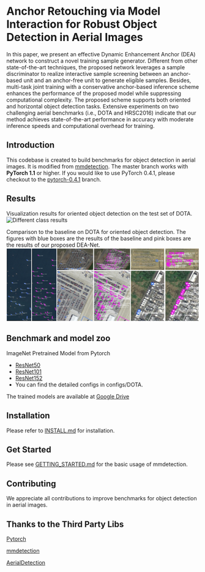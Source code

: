 
# Anchor Retouching via Model Interaction for Robust Object Detection in Aerial Images
In this paper, we present an effective Dynamic Enhancement Anchor (DEA) network to construct a novel training sample generator. Different from other state-of-the-art techniques, the proposed network leverages a sample discriminator to realize interactive sample screening between an anchor-based unit and an anchor-free unit to generate eligible samples. Besides, multi-task joint training with a conservative anchor-based inference scheme enhances the performance of the proposed model while suppressing computational complexity. The proposed scheme supports both oriented and horizontal object detection tasks. Extensive experiments on two challenging aerial benchmarks (i.e., DOTA and HRSC2016) indicate that our method achieves state-of-the-art performance in accuracy with moderate inference speeds and computational overhead for training.

## Introduction
This codebase is created to build benchmarks for object detection in aerial images.
It is modified from [mmdetection](https://github.com/open-mmlab/mmdetection).
The master branch works with **PyTorch 1.1** or higher. If you would like to use PyTorch 0.4.1,
please checkout to the [pytorch-0.4.1](https://github.com/open-mmlab/mmdetection/tree/pytorch-0.4.1) branch.

## Results
Visualization results for oriented object detection on the test set of DOTA.
![Different class results](/res_show/show_all.png)

Comparison to the baseline on DOTA for oriented object detection. The figures with blue boxes are the results of the baseline and pink boxes are the results of our proposed DEA-Net.
![Baseline and DEA-Net results](/res_show/show_compare.png)

## Benchmark and model zoo
ImageNet Pretrained Model from Pytorch
- [ResNet50](https://drive.google.com/file/d/1mQ9S0FzFpPHnocktH0DGVysufGt4tH0M/view?usp=sharing)
- [ResNet101](https://drive.google.com/file/d/1qlVf58T0fY4dddKst5i7-CL3DXhBi3Mp/view?usp=sharing)
- [ResNet152](https://drive.google.com/file/d/1y08s30DdWUyaFU89vEpospMi8TjqrJIz/view?usp=sharing)  
- You can find the detailed configs in configs/DOTA.
[^_^]:
The trained models are available at [Google Drive](https://drive.google.com/file/d/1_Vz59vWp0YE36ashdMTWTn3KNZgtz6Ur/view?usp=sharing)

## Installation
 Please refer to [INSTALL.md](INSTALL.md) for installation.    
 
## Get Started
Please see [GETTING_STARTED.md](GETTING_STARTED.md) for the basic usage of mmdetection.

## Contributing
We appreciate all contributions to improve benchmarks for object detection in aerial images. 

## Thanks to the Third Party Libs

[Pytorch](https://pytorch.org/)

[mmdetection](https://github.com/open-mmlab/mmdetection)

[AerialDetection](https://github.com/dingjiansw101/AerialDetection)
